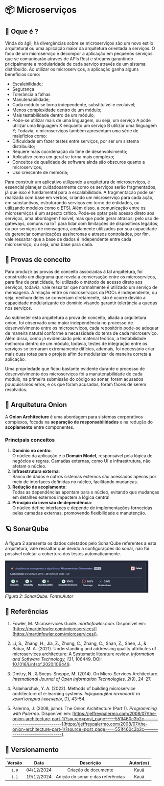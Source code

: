# 📦 Microserviços 
## 🔎 Oque é ?

Vinda do ágil, há divergências sobre se microserviços são um novo estilo arquitetural ou uma aplicação maior da arquitetura orientada a serviços. O foco de um microserviço é decompor a aplicação em pequenos serviços que se comunicarão através de APIs Rest e streams garantindo pricipalmente a modularidade de cada serviço através de um sistema distribuído. 
Ao utilizar os microserviços, a aplicação ganha alguns benefícios como:
- Escalabilidade;
- Segurança
- Tolerância a falhas
- Manutenabilidade;
- Cada módulo se torna independente, substituível e evoluível;
- Menos complexidade dentro de um módulo;
- Mais testabilidade dentro de um módulo;
- Pode-se utilizar mais de uma linguagem, ou seja, um serviço A pode utilizar uma linguagem X enquanto um serviço B utilizar uma linguagem Y;
Todavia, o microserviços também apresentam uma série de malefícios como:
- Dificuldade em fazer testes entre serviços, por ser um sistema distribuído;
- Requere mais coordenação do time de desenvolvimento;
- Aplicativo como um geral se torna mais complexo;
- Conceitos de qualidade de software ainda são obscuros quanto a microserviços;
- Uso crescente de memória;

Para construir um aplicativo utilizando a arquitetura de microserviços, é essencial planejar cuidadosamente como os serviços serão fragmentados, já que isso é fundamental para a escalabilidade. A fragmentação pode ser realizada com base em verbos, criando um microserviço para cada ação, em substantivos, estruturando serviços em torno de entidades, ou utilizando modelos como o ETSI. Além disso, a comunicação entre os microserviços é um aspecto crítico. Pode-se optar pelo acesso direto aos serviços, uma abordagem flexível, mas que pode gerar atrasos; pelo uso de gateways, comuns na IoT para lidar com limitações de dispositivos legados; ou por serviços de mensageria, amplamente utilizados por sua capacidade de gerenciar comunicações assíncronas e atrasos controlados, por fim, vale ressaltar que a base de dados é independente entre cada microserviço, ou seja, uma base para cada.

## 📎 Provas de conceito

Para produzir as provas de conceito associadas à tal arquitetura, foi construído um diagrama que revela a conversação entre os microserviços, para fins de praticidade, 
foi utilizado o método de acesso direto aos serviços, todavia, vale ressaltar que normalmente é utilizado um serviço de mensageria. A relação entre os microserviços da POCs é independente, ou seja, nenhum deles se conversam diretamente, isto é ocorre devido a capacidade modularizante do domínio visando garantir tolerância a quedas nos serviços. 

Ao submeter esta arquitetura a prova de conceito, aliada a arquitetura onion, foi observado uma maior independência no processo de desenvolvimento entre os microserviços, cada repositório pode-se adequar de maneira natural conforme a necessidade do tema de cada microserviço. Além disso, como já evidenciado pelo material teórico, a testabilidade melhorou dentro de um módulo, todavia, testes de integração entre os serviços se tornaram extremamente difícies, ademais, foi necessário criar mais duas rotas para o projeto afim de modularizar de maneira correta a aplicação.

Uma propriedade que ficou bastante evidente durante o processo de desenvolvimento dos microserviços foi a manutenabilidade de cada modulo, na primeira submissão do código ao sonar, foram acusados pouquíssimos erros, e os que foram acusados, foram fáceis de serem resolvidos.

## 🧅 Arquitetura Onion
A **Onion Architecture** é uma abordagem para sistemas corporativos complexos, focada na **separação de responsabilidades** e na redução do **acoplamento** entre componentes.
### Principais conceitos
1. **Domínio no centro**:  
   O núcleo da aplicação é o **Domain Model**, responsável pela lógica de negócios e regras. Camadas externas, como UI e infraestrutura, não afetam o núcleo.
2. **Infraestrutura externa**:  
   Banco de dados e outros sistemas externos são acessados apenas por meio de interfaces definidas no núcleo, facilitando mudanças.
3. **Redução de acoplamento**:  
   Todas as dependências apontam para o núcleo, evitando que mudanças em detalhes externos impactem a lógica central.
4. **Princípio da inversão de dependência**:  
   O núcleo define interfaces e depende de implementações fornecidas pelas camadas externas, promovendo flexibilidade e manutenção.

## 🪐 SonarQube
A figura 2 apresenta os dados coletados pelo SonarQube referentes a esta arquitetura, vale ressaltar que devido a configurações do sonar, não foi possível coletar a cobertura dos testes automaticamente.

![Arquitetura Microserviços](img/SonarGlucometer.PNG)  
*Figura 2: SonarQube. Fonte:Autor*  

## 📖 Referências

1. Fowler, M. Microservices Guide. *martinfowler.com*. Disponível em: [https://martinfowler.com/microservices/](https://martinfowler.com/microservices/).

2. Li, S., Zhang, H., Jia, Z., Zhong, C., Zhang, C., Shan, Z., Shen, J., & Babar, M. A. (2021). Understanding and addressing quality attributes of microservices architecture: A Systematic literature review. *Information and Software Technology, 131*, 106449. DOI: [10.1016/j.infsof.2020.106449](https://doi.org/10.1016/j.infsof.2020.106449).

3. Dmitry, N., & Sneps-Sneppe, M. (2014). On Micro-Services Architecture. *International Journal of Open Information Technologies, 2*(9), 24–27.

4. Palamarchuk, Y. A. (2022). Methods of building microservice architecture of e-learning systems. *Інформаційні технології та комп'ютерна інженерія*, (1), 43–54.

5. Palermo, J. (2008, julho). The Onion Architecture (Part 1). *Programming with Palermo*. Disponível em: [https://jeffreypalermo.com/2008/07/the-onion-architecture-part-1/?source=post_page-----551f460c3b2c--------------------------------](https://jeffreypalermo.com/2008/07/the-onion-architecture-part-1/?source=post_page-----551f460c3b2c--------------------------------).

## 📅 Versionamento

| Versão |    Data    |         Descrição          |  Autor(es)  |
| :----: | :--------: | :------------------------: | :---------: |
| `1.0`  | 04/12/2024 | Criação de documento | Kauã |
| `1.1` | 19/12/2024| Adição do sonar e das referências | Kauã| 

